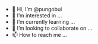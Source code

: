 - 👋 Hi, I’m @pungobui
- 👀 I’m interested in ...
- 🌱 I’m currently learning ...
- 💞️ I’m looking to collaborate on ...
- 📫 How to reach me ...

<!---
pungobui/pungobui is a ✨ special ✨ repository because its `README.md` (this file) appears on your GitHub profile.
You can click the Preview link to take a look at your changes.
--->
